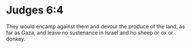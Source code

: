 # Judges 6:4

They would encamp against them and devour the produce of the land, as far as Gaza, and leave no sustenance in Israel and no sheep or ox or donkey.
